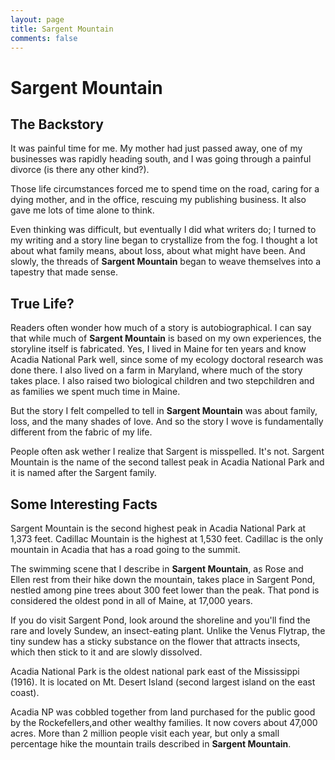 ```yaml
---
layout: page
title: Sargent Mountain
comments: false
---
```

# Sargent Mountain

## The Backstory

It was painful time for me. My mother had just passed away, one of my businesses was rapidly heading south, and I was going through a painful divorce (is there any other kind?). 

Those life circumstances forced me to spend time on the road, caring for a dying mother, and in the office, rescuing my publishing business. It also gave me lots of time alone to think.

Even thinking was difficult, but eventually I did what writers do; I turned to my writing and a story line began to crystallize from the fog. I thought a lot about what family means, about loss, about what might have been. And slowly, the threads of **Sargent Mountain** began to weave themselves into a tapestry that made sense. 

## True Life?

Readers often wonder how much of a story is autobiographical. I can say that while much of **Sargent Mountain** is based on my own experiences, the storyline itself is fabricated. Yes, I lived in Maine for ten years and know Acadia National Park well, since some of my ecology doctoral research was done there. I also lived on a farm in Maryland, where much of the story takes place. I also raised two biological children and two stepchildren and as families we spent much time in Maine. 

But the story I felt compelled to tell in **Sargent Mountain** was about family, loss, and the many shades of love. And so the story I wove is fundamentally different from the fabric of my life. 

People often ask wether I realize that Sargent is misspelled. It's not. Sargent Mountain is the name of the second tallest peak in Acadia National Park and it is named after the Sargent family. 

## Some Interesting Facts

Sargent Mountain is the second highest peak in Acadia National Park at 1,373 feet. Cadillac Mountain is the highest at 1,530 feet. Cadillac is the only mountain in Acadia that has a road going to the summit.

The swimming scene that I describe in **Sargent Mountain**, as Rose and Ellen rest from their hike down the mountain, takes place in Sargent Pond, nestled among pine trees about 300 feet lower than the peak. That pond is considered the oldest pond in all of Maine, at 17,000 years. 

If you do visit Sargent Pond, look around the shoreline and you'll find the rare and lovely Sundew, an insect-eating plant. Unlike the Venus Flytrap, the tiny sundew has a sticky substance on the flower that attracts insects, which then stick to it and are slowly dissolved. 

Acadia National Park is the oldest national park east of the Mississippi (1916). It is located on Mt. Desert Island (second largest island on the east coast). 

Acadia NP was cobbled together from land purchased for the public good by the Rockefellers,and other wealthy families. It now covers about 47,000 acres. More than 2 million people visit each year, but only a small percentage hike the mountain trails described in **Sargent Mountain**. 
